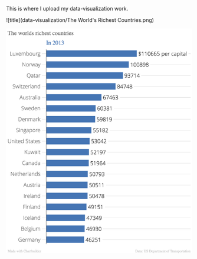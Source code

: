 This is where I upload my data-visualization work.

![title](data-visualization/The World's Richest Countries.png)

![title](https://github.com/jayeonlee/data-visualization/blob/master/The%20World's%20Richest%20Countries.png)
